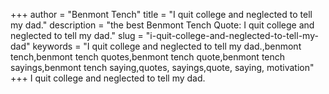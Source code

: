 +++
author = "Benmont Tench"
title = "I quit college and neglected to tell my dad."
description = "the best Benmont Tench Quote: I quit college and neglected to tell my dad."
slug = "i-quit-college-and-neglected-to-tell-my-dad"
keywords = "I quit college and neglected to tell my dad.,benmont tench,benmont tench quotes,benmont tench quote,benmont tench sayings,benmont tench saying,quotes, sayings,quote, saying, motivation"
+++
I quit college and neglected to tell my dad.
